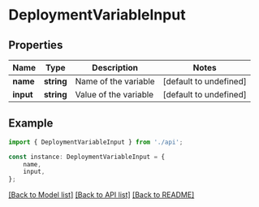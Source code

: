 # DeploymentVariableInput


## Properties

Name | Type | Description | Notes
------------ | ------------- | ------------- | -------------
**name** | **string** | Name of the variable | [default to undefined]
**input** | **string** | Value of the variable | [default to undefined]

## Example

```typescript
import { DeploymentVariableInput } from './api';

const instance: DeploymentVariableInput = {
    name,
    input,
};
```

[[Back to Model list]](../README.md#documentation-for-models) [[Back to API list]](../README.md#documentation-for-api-endpoints) [[Back to README]](../README.md)
